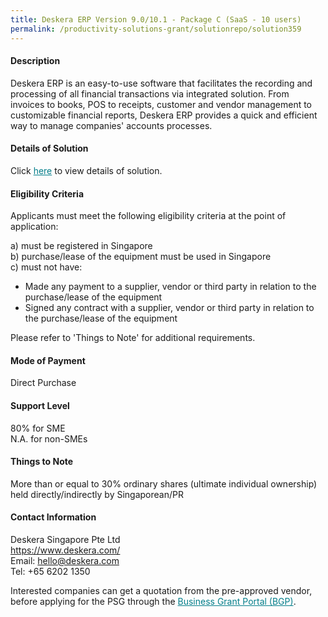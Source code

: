```yaml
---
title: Deskera ERP Version 9.0/10.1 - Package C (SaaS - 10 users)
permalink: /productivity-solutions-grant/solutionrepo/solution359
---
```


#### Description

Deskera ERP is an easy-to-use software that facilitates the recording and processing of all financial transactions via integrated solution.
From invoices to books, POS to receipts, customer and vendor management to customizable financial reports, Deskera ERP provides a quick and efficient way to manage companies' accounts processes.

#### Details of Solution

Click <a href='https://gb-assist-staging.netlify.app/images/psg/Deskera_ERP_Annex_3_wef_23_April_2020_Part_3.pdf' style='color:#037e8a'>here</a> to view details of solution.

#### Eligibility Criteria

Applicants must meet the following eligibility criteria at the point of application:

a) must be registered in Singapore <br>
b) purchase/lease of the equipment must be used in Singapore <br>
c) must not have:
- Made any payment to a supplier, vendor or third party in relation to the purchase/lease of the equipment
- Signed any contract with a supplier, vendor or third party in relation to the purchase/lease of the equipment

Please refer to 'Things to Note' for additional requirements.

#### Mode of Payment
Direct Purchase

#### Support Level
80% for SME <br>
N.A. for non-SMEs

#### Things to Note
More than or equal to 30% ordinary shares (ultimate individual ownership) held directly/indirectly by Singaporean/PR

#### Contact Information
Deskera Singapore Pte Ltd<br>https://www.deskera.com/<br>Email: hello@deskera.com<br>Tel: +65 6202 1350

Interested companies can get a quotation from the pre-approved vendor, before applying for the PSG through the <a target='_blank' style='color:#037e8a' href='https://www.businessgrants.gov.sg/'>Business Grant Portal (BGP)</a>.
